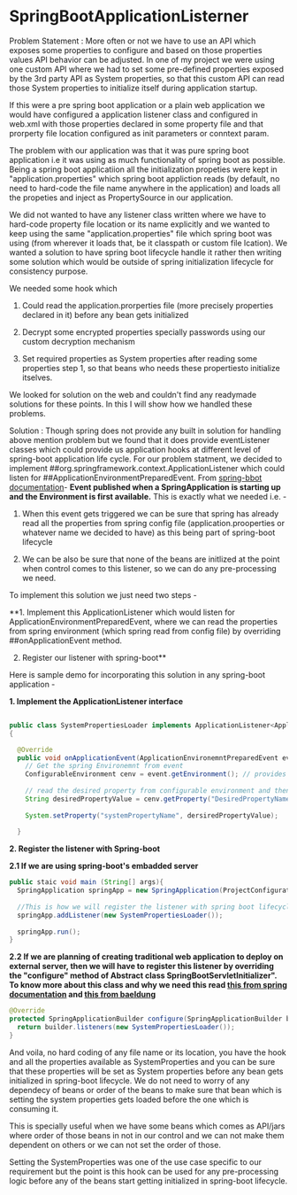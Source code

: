 # SpringBootApplicationListerner



Problem Statement : More often or not we have to use an API which exposes some properties to configure and based on those properties values API behavior can be adjusted. In one of my project we were using one custom API where we had to set some pre-defined properties exposed by the 3rd party API as System properties, so that this custom API can read those System properties to initialize itself during application startup. 



If this were a pre spring boot application or a plain web application we would have configured a application listener class and configured in web.xml with those properties declared in some property file and that prorperty file location configured as init parameters or conntext param.



The problem with our application was that it was pure spring boot application i.e it was using as much functionality of spring boot as possible. Being a spring boot applicatiion all the initialization propeties were kept in "application.properties" which spring boot appliction reads (by default, no need to hard-code the file name  anywhere in the application) and loads all the propeties and inject as PropertySource in our application. 


We did not wanted to have any listener class written where we have to hard-code property file location or its name explicitly and we wanted to keep using the same "application.properties" file which spring boot was using (from wherever it loads that, be it classpath or custom file lcation). 
We wanted a solution to have spring boot lifecycle handle it rather then writing some solution which would be outside of spring initialization lifecycle for consistency purpose.



We needed some hook which 


1. Could read the application.prorperties file (more precisely properties declared in it) before any bean gets initialized

2. Decrypt some encrypted properties specially passwords using our custom decryption mechanism

3. Set required properties as System properties after reading some properties step 1, so that beans who needs these propertiesto initialize itselves.

We looked for solution on the web and couldn't find any readymade solutions for these points. In this I will show how we handled these problems.


Solution : Though spring does not provide any built in solution for handling above mention problem but we found that it does provide eventListener classes which could provide us application hooks at different level of spring-boot application life cycle. For our problem statment,  we decided to implement ##org.springframework.context.ApplicationListener which could listen for ##ApplicationEnvironmentPreparedEvent. From [spring-bbot documentation](https://docs.spring.io/spring-boot/docs/current/api/org/springframework/boot/context/event/ApplicationEnvironmentPreparedEvent.html)- **Event published when a SpringApplication is starting up and the Environment is first available.** This is exactly what we needed i.e. -

1. When this event gets triggered we can be sure that spring has already read all the properties from spring config file (application.prooperties or whatever name we decided to have) as this being part of spring-boot lifecycle

2. We can be also be sure that none of the beans are initlized at the point when control comes to this listener, so we can do any pre-processing we need.

To implement this solution we just need two steps -

**1. Implement this ApplicationListener which would listen for ApplicationEnvironmentPreparedEvent, where we can read the properties from spring environment (which spring read from config file) by overriding ##onApplicationEvent method.

2. Register our listener with spring-boot**

Here is sample demo for incorporating this solution in any spring-boot application -

**1. Implement the ApplicationListener interface**

```java

public class SystemPropertiesLoader implements ApplicationListener<ApplicationEnvironemntPreparedEvent>
{

  @Override
  public void onApplicationEvent(ApplicationEnvironemntPreparedEvent event){
    // Get the spring Environemnt from event
    ConfigurableEnvironment cenv = event.getEnvironment(); // provides hook for all spring environemtn configurations
    
    // read the desired property from configurable environment and then set that as System property
    String desiredPropertyValue = cenv.getProperty("DesiredPropertyName");
    
    System.setProperty("systemPropertyName", dersiredPropertyValue);
  
  }
```
**2. Register the listener with Spring-boot**


   **2.1 If we are using spring-boot's embadded server**
   
   
  ```java
  public staic void main (String[] args){
    SpringApplication springApp = new SpringApplication(ProjectConfigurationClass configClass);
    
    //This is how we will register the listener with spring boot lifecycle
    springApp.addListener(new SystemPropertiesLoader());
    
    springApp.run();
  }
  ``` 
  
  
  **2.2 If we are planning of creating traditional  web application to deploy on external server, then we will have to register this listener by overriding the "configure" method of Abstract class SpringBootServletInitializer". To know more about this class and why we need this read [this from spring documentation](https://docs.spring.io/spring-boot/docs/current/api/org/springframework/boot/web/servlet/support/SpringBootServletInitializer.html) and [this from baeldung](https://www.baeldung.com/spring-boot-servlet-initializer)**
  
  
  ```java
  @Override
  protected SpringApplicationBuilder configure(SpringApplicationBuilder builder){
    return builder.listeners(new SystemPropertiesLoader());
  }
  
  ```
  
And voila, no hard coding of any file name or its location, you have the hook and all the properties available as SystemProperties and you can be sure that these properties will be set as System properties before any bean gets initialized in spring-boot lifecycle. We do not need to worry of any dependecy of beans or order of the beans to make sure that bean which is setting the system properties gets loaded before the one which is consuming it.
 
This is specially useful when we have some beans which comes as API/jars where order of those beans in not in our control and we can not make them dependent on others or we can not set the order of those.
 
Setting the SystemProperties was one of the use case specific to our requirement but the point is this hook can be used for any pre-processing logic before any of the beans start getting initialized in spring-boot lifecycle.

